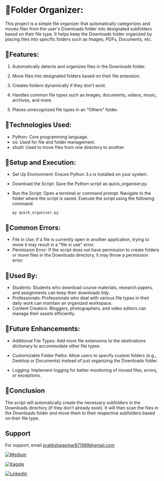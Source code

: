 
# 🎯Folder Organizer:

This project is a simple file organizer that automatically categorizes and moves files from the user's Downloads folder into designated subfolders based on their file type. It helps keep the Downloads folder organized by placing files into specific folders such as Images, PDFs, Documents, etc.

## 🎯Features:


1. Automatically detects and organizes files in the Downloads folder.

2. Move files into designated folders based on their file extension.

3. Creates folders dynamically if they don't exist.

4. Handles common file types such as images, documents, videos, music, archives, and more.

5. Places unrecognized file types in an "Others" folder.

## 🎯Technologies Used:


* Python: Core programming language.
* os: Used for file and folder management.
* shutil: Used to move files from one directory to another.

## 🎯Setup and Execution:
* Set Up Environment: Ensure Python 3.x is installed on your system.

* Download the Script: Save the Python script as quick_organiser.py.

* Run the Script:
    Open a terminal or command prompt.
    Navigate to the folder where the script is saved.
    Execute the script using the following command.
    ```
    py quick_organiser.py
    ```
    

## 🎯Common Errors:

* File In Use:
If a file is currently open in another application, trying to move it may result in a "file in use" error.
* Permission Error:
If the script does not have permission to create folders or move files in the Downloads directory, it may throw a permission error.
## 🎯Used By:

* Students: Students who download course materials, research papers, and assignments can keep their downloads tidy.
* Professionals: Professionals who deal with various file types in their daily work can maintain an organized workspace.
* Content Creators: Bloggers, photographers, and video editors can manage their assets efficiently.


## 🎯Future Enhancements:

* Additional File Types:
Add more file extensions to the destinations dictionary to accommodate other file types.

* Customizable Folder Paths:
Allow users to specify custom folders (e.g., Desktop or Documents) instead of just organizing the Downloads folder.

* Logging:
Implement logging for better monitoring of moved files, errors, or exceptions.
##  🎯Conclusion

The script will automatically create the necessary subfolders in the Downloads directory (if they don’t already exist).
It will then scan the files in the Downloads folder and move them to their respective subfolders based on their file type.

## Support

For support, email pratikshagarkar871999@gmail.com



[![Medium](https://img.shields.io/badge/Medium-000?style=for-the-badge&logo=medium&logoColor=white)](https://medium.com/@pratiksha.garkar)


[![Kaggle](https://img.shields.io/badge/Kaggle-000?style=for-the-badge&logo=kaggle&logoColor=white)](https://www.kaggle.com/pratikshagarkar)

[![LinkedIn](https://img.shields.io/badge/LinkedIn-000?style=for-the-badge&logo=linkedin&logoColor=white)](https://www.linkedin.com/in/pratiksha-garkar-110a9a171/)

